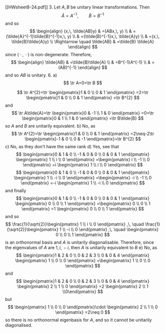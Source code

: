 [[HWsheet8-24.pdf]]
3. 
Let $A,\, B {}$ be unitary linear transformations. Then 
$$
\tilde{A}=A^{-1},\, \qquad \tilde{B}=B^{-1}
$$
and so 
$$
\begin{align}
 (x,\, \tilde{AB}y) & =(ABx,\, y)   \\
 & =(\tilde{A}^{-1}\tilde{B}^{-1}x,\, y) \\
 & =(\tilde{B}^{-1}x,\, \tilde{A}y) \\
 & =(x,\, \tilde{B}\tilde{A}y) \\
\Rightarrow \quad \tilde{AB} & =\tilde{B} \tilde{A}
 \end{align}
$$
since ${} ({}\cdot{} ,\, {}\cdot {}) {}$ is non-degenerate. Therefore, 
$$
\begin{align}
\tilde{AB} & =\tilde{B}\tilde{A} \\
 & =B^{-1}A^{-1} \\
 & =(AB)^{-1}
\end{align}
$$
and so ${} AB {}$ is unitary. 
6. 
a)
$$
\tr  A=0=\tr  B
$$

$$
\tr  A^{2}=\tr  \begin{pmatrix}1 & 0 \\ 0 & 1 \end{pmatrix} =2=\tr  \begin{pmatrix}1 & 0 \\ 0 & 1 \end{pmatrix} =\tr  B^{2}
$$
and
$$
\tr  A\tilde{A}=\tr  \begin{pmatrix}0 & -1 \\ 1 & 0 \end{pmatrix} =0=\tr  \begin{pmatrix}0 & 1 \\ 1 & 0 \end{pmatrix} =\tr  B\tilde{B}
$$
so $A {}$ and $B {}$ are unitarily equivalent.
b)
No, as
$$
\tr  A^{2}=\tr  \begin{pmatrix}1 & 0 \\ 0 & 1 \end{pmatrix} =2\neq-2\tr \begin{pmatrix}-1 & 0 \\ 0 & -1 \end{pmatrix}=\tr  B^{2}
$$
c)
No, as they don't have the same rank
d)
Yes, see that
$$
\begin{pmatrix}0 & 1 & 0 \\ -1 & 0 & 0 \\ 0 & 0 & 1 \end{pmatrix} \begin{pmatrix} 1 \\ i \\ 0 \end{pmatrix} =\begin{pmatrix} i  \\ -1 \\ 0 \end{pmatrix} =i \begin{pmatrix} 1 \\ i \\ 0 \end{pmatrix} 
$$
$$
\begin{pmatrix}0 & 1 & 0 \\ -1 & 0 & 0 \\ 0 & 0 & 1 \end{pmatrix} \begin{pmatrix} 1 \\ -i \\ 0 \end{pmatrix} =\begin{pmatrix} -i \\ -1 \\ 0 \end{pmatrix} =-i \begin{pmatrix} 1 \\ -i \\ 0 \end{pmatrix} 
$$
and finally
$$
\begin{pmatrix}0 & 1 & 0 \\ -1 & 0 & 0 \\ 0 & 0 & 1 \end{pmatrix} \begin{pmatrix} 0 \\ 0 \\ 1 \end{pmatrix} =\begin{pmatrix} 0 \\ 0 \\ 1 \end{pmatrix} =1 \begin{pmatrix} 0 \\ 0 \\ 1 \end{pmatrix} 
$$
and so
$$
\frac{1}{\sqrt{2}}\begin{pmatrix} 1 \\ i \\ 0 \end{pmatrix} ,\, \quad \frac{1}{\sqrt{2}}\begin{pmatrix} 1 \\ -i \\ 0 \end{pmatrix} ,\, \quad \begin{pmatrix} 0 \\ 0 \\ 1 \end{pmatrix} 
$$
is an orthonormal basis and $A {}$ is unitarily diagonalisable. Therefore, since the eigenvalues of $A$ are ${} 1,\, i,\, -i {}$, then $A {}$ is unitarily equivalent to ${} B {}$
e)
No, as
$$
\begin{pmatrix}1 & 2 & 0 \\ 0 & 2 & 3 \\ 0 & 0 & 4 \end{pmatrix} \begin{pmatrix} 1 \\ 0 \\ 0 \end{pmatrix} =\begin{pmatrix} 1 \\ 0 \\ 0 \end{pmatrix} 
$$
and
$$
\begin{pmatrix}1 & 2 & 0 \\ 0 & 2 & 3 \\ 0 & 0 & 4 \end{pmatrix} \begin{pmatrix} 2 \\ 1 \\ 0 \end{pmatrix} =2 \begin{pmatrix} 2 \\ 1 \\0\end{pmatrix} 
$$
but 
$$
\begin{pmatrix} 1 \\ 0 \\ 0 \end{pmatrix}\cdot \begin{pmatrix} 2 \\ 1 \\ 0 \end{pmatrix} =2\neq 0
$$
so there is no orthonormal eigenbasis for $A$, and so it cannot be unitarily diagonalised.